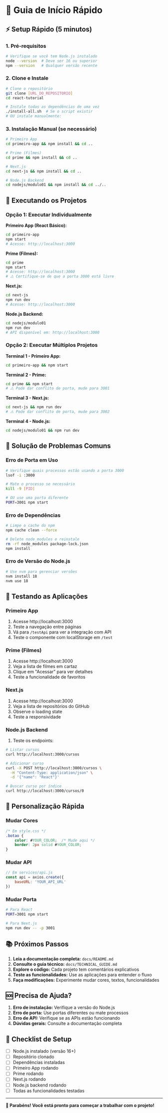 # 🚀 Guia de Início Rápido

## ⚡ Setup Rápido (5 minutos)

### 1. Pré-requisitos
```bash
# Verifique se você tem Node.js instalado
node --version  # Deve ser 16 ou superior
npm --version   # Qualquer versão recente
```

### 2. Clone e Instale
```bash
# Clone o repositório
git clone [URL_DO_REPOSITORIO]
cd react-tutorial

# Instale todas as dependências de uma vez
./install-all.sh  # Se o script existir
# OU instale manualmente:
```

### 3. Instalação Manual (se necessário)
```bash
# Primeiro App
cd primeiro-app && npm install && cd ..

# Prime (Filmes)
cd prime && npm install && cd ..

# Next.js
cd next-js && npm install && cd ..

# Node.js Backend
cd nodejs/modulo01 && npm install && cd ../..
```

## 🎯 Executando os Projetos

### Opção 1: Executar Individualmente

**Primeiro App (React Básico):**
```bash
cd primeiro-app
npm start
# Acesse: http://localhost:3000
```

**Prime (Filmes):**
```bash
cd prime
npm start
# Acesse: http://localhost:3000
# ⚠️ Certifique-se de que a porta 3000 está livre
```

**Next.js:**
```bash
cd next-js
npm run dev
# Acesse: http://localhost:3000
```

**Node.js Backend:**
```bash
cd nodejs/modulo01
npm run dev
# API disponível em: http://localhost:3000
```

### Opção 2: Executar Múltiplos Projetos

**Terminal 1 - Primeiro App:**
```bash
cd primeiro-app && npm start
```

**Terminal 2 - Prime:**
```bash
cd prime && npm start
# ⚠️ Pode dar conflito de porta, mude para 3001
```

**Terminal 3 - Next.js:**
```bash
cd next-js && npm run dev
# ⚠️ Pode dar conflito de porta, mude para 3002
```

**Terminal 4 - Node.js:**
```bash
cd nodejs/modulo01 && npm run dev
```

## 🔧 Solução de Problemas Comuns

### Erro de Porta em Uso
```bash
# Verifique quais processos estão usando a porta 3000
lsof -i :3000

# Mate o processo se necessário
kill -9 [PID]

# OU use uma porta diferente
PORT=3001 npm start
```

### Erro de Dependências
```bash
# Limpe o cache do npm
npm cache clean --force

# Delete node_modules e reinstale
rm -rf node_modules package-lock.json
npm install
```

### Erro de Versão do Node.js
```bash
# Use nvm para gerenciar versões
nvm install 18
nvm use 18
```

## 📱 Testando as Aplicações

### Primeiro App
1. Acesse http://localhost:3000
2. Teste a navegação entre páginas
3. Vá para `/testApi` para ver a integração com API
4. Teste o componente com localStorage em `/test`

### Prime (Filmes)
1. Acesse http://localhost:3000
2. Veja a lista de filmes em cartaz
3. Clique em "Acessar" para ver detalhes
4. Teste a funcionalidade de favoritos

### Next.js
1. Acesse http://localhost:3000
2. Veja a lista de repositórios do GitHub
3. Observe o loading state
4. Teste a responsividade

### Node.js Backend
1. Teste os endpoints:
```bash
# Listar cursos
curl http://localhost:3000/cursos

# Adicionar curso
curl -X POST http://localhost:3000/cursos \
  -H "Content-Type: application/json" \
  -d '{"name": "React"}'

# Buscar curso por índice
curl http://localhost:3000/cursos/0
```

## 🎨 Personalização Rápida

### Mudar Cores
```css
/* Em style.css */
.botao {
    color: #YOUR_COLOR;  /* Mude aqui */
    border: 2px solid #YOUR_COLOR;
}
```

### Mudar API
```javascript
// Em services/api.js
const api = axios.create({
    baseURL: 'YOUR_API_URL'
})
```

### Mudar Porta
```bash
# Para React
PORT=3001 npm start

# Para Next.js
npm run dev -- -p 3001
```

## 📚 Próximos Passos

1. **Leia a documentação completa:** `docs/README.md`
2. **Consulte o guia técnico:** `docs/TECHNICAL_GUIDE.md`
3. **Explore o código:** Cada projeto tem comentários explicativos
4. **Teste as funcionalidades:** Use as aplicações para entender o fluxo
5. **Faça modificações:** Experimente mudar cores, textos, funcionalidades

## 🆘 Precisa de Ajuda?

1. **Erro de instalação:** Verifique a versão do Node.js
2. **Erro de porta:** Use portas diferentes ou mate processos
3. **Erro de API:** Verifique se as APIs estão funcionando
4. **Dúvidas gerais:** Consulte a documentação completa

## 🎯 Checklist de Setup

- [ ] Node.js instalado (versão 16+)
- [ ] Repositório clonado
- [ ] Dependências instaladas
- [ ] Primeiro App rodando
- [ ] Prime rodando
- [ ] Next.js rodando
- [ ] Node.js backend rodando
- [ ] Todas as funcionalidades testadas

---

**🎉 Parabéns! Você está pronto para começar a trabalhar com o projeto!** 